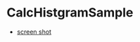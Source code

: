 CalcHistgramSample
========

* [screen shot](http://farm8.staticflickr.com/7384/12946906224_a22170efd4_n.jpg)
